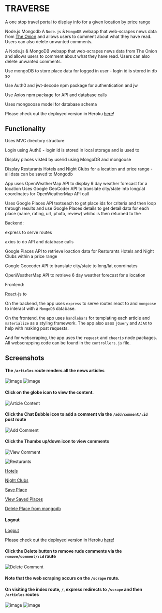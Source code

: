 # TRAVERSE

A one stop travel portal to display info for a given location by price range

Node.js Mongodb 
A `Node.js` &amp; `MongoDB` webapp that web-scrapes news data from [The Onion](http://www.theonion.com/) and allows users to comment about what they have read. Users can also delete unwanted comments.

A Node.js & MongoDB webapp that web-scrapes news data from The Onion and allows users to comment about what they have read. Users can also delete unwanted comments.

Use mongoDB to store place data for logged in user - login id is stored in db so 

Use Auth0 and jwt-decode npm package for authentication and jw

Use Axios npm package for API and database calls

Uses mongooose model for database schema

Please check out the deployed version in Heroku [here](https://traverse2.herokuapp.com/)!

## Functionality
Uses MVC directory structure

Login using Auth0 - login id is stored in local storage and is used to 

Display places visted by userid using MongoDB and mongoose

Display Resturants Hotels and Night Clubs for a location and price range - all data can be saved to Mongodb 

App uses OpenWeatherMap API to display 6 day weather forecast for a location
Uses Google GeoCoder API to translate city/state into long/lat coordinates for OpenWeatherMap API call

Uses Google Places API textseach to get place ids for criteria and then loop through results 
and use Google Places details to get detail data for each place (name, rating, url, photo, review) whihc is then returned to the

Backend:

express to serve routes

axios to do API and database calls

Google Places API to retrieve loaction data for Resturants Hotels and Night Clubs within a price range

Google Geocoder API to translate city/state to long/lat coordinates 

OpenWeatherMap API to retrieve 6 day weather forecast for a location

Frontend:

React-js to 




On the backend, the app uses `express` to serve routes react to  and `mongoose` to interact with a `MongoDB` database.

On the frontend, the app uses `handlebars` for templating each article and `materialize` as a styling framework. The app also uses `jQuery` and `AJAX` to help with making post requests.

And for webscraping, the app uses the `request` and `cheerio` node packages. All webscrapping code can be found in the `controllers.js` file.

## Screenshots
#### The `/articles` route renders all the news articles
![image](https://user-images.githubusercontent.com/26799439/35976200-5e5d4aec-0cad-11e8-9f53-45634eb289e1.png)
![image](https://user-images.githubusercontent.com/26799439/35976214-69012f40-0cad-11e8-9f94-534da34da391.png)


#### Click on the globe icon to view the content.
![Article Content](/screenshots/article.png)

#### Click the Chat Bubble icon to add a comment via the `/add/comment/:id` post route
![Add Comment](/screenshots/add-comment.png)

#### Click the Thumbs up/down icon to view comments
![View Comment](/screenshots/view-comment.png)

![Resturants](https://user-images.githubusercontent.com/26799439/35977656-b0fa9e36-0cb1-11e8-8a0d-e8165e0ca1b9.png)

[Hotels](https://user-images.githubusercontent.com/26799439/35977671-bfa0d7e8-0cb1-11e8-853e-2eb54c9212c8.png)

[Night Clubs](https://user-images.githubusercontent.com/26799439/35977687-c9192ca8-0cb1-11e8-92e8-ab847a0280c5.png)


[Save Place](https://user-images.githubusercontent.com/26799439/35977743-eeae3a08-0cb1-11e8-8484-cdb73b560a2f.png)

[View Saved Places](https://user-images.githubusercontent.com/26799439/35977743-eeae3a08-0cb1-11e8-8484-cdb73b560a2f.png)



[Delete Place from mongodb ](https://user-images.githubusercontent.com/26799439/35977779-fc171372-0cb1-11e8-856e-91ac791549fd.png)


#### Logout
[Logout](https://user-images.githubusercontent.com/26799439/35977803-099f98f2-0cb2-11e8-8614-94204718afa7.png)

Please check out the deployed version in Heroku [here](https://user-images.githubusercontent.com/26799439/35977803-099f98f2-0cb2-11e8-8614-94204718afa7.png)!
#### Click the Delete button to remove rude comments via the `remove/comment/:id` route
![Delete Comment](https://user-images.githubusercontent.com/26799439/35977803-099f98f2-0cb2-11e8-8614-94204718afa7.png)

#### Note that the web scraping occurs on the `/scrape` route.
#### On visiting the index route, `/`, express redirects to `/scrape` and then `/articles` routes


![image](https://user-images.githubusercontent.com/26799439/35977605-8efb0afa-0cb1-11e8-8f9d-d6f7a1cc49d1.png)
![image](https://user-images.githubusercontent.com/26799439/35977634-a1726d22-0cb1-11e8-9c1a-01e285cb13f4.png)





